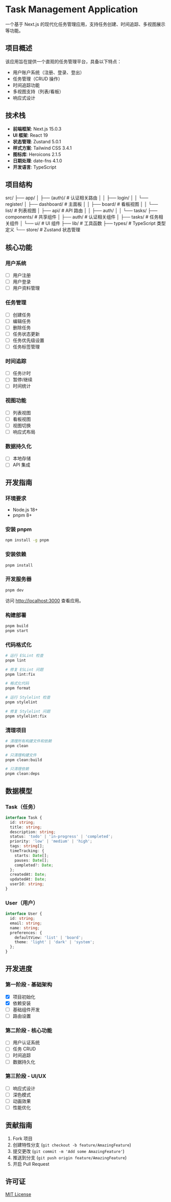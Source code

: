 # Task Management Application

一个基于 Next.js 的现代化任务管理应用，支持任务创建、时间追踪、多视图展示等功能。

## 项目概述

该应用旨在提供一个直观的任务管理平台，具备以下特点：

- 用户账户系统（注册、登录、登出）
- 任务管理（CRUD 操作）
- 时间追踪功能
- 多视图支持（列表/看板）
- 响应式设计

## 技术栈

- **前端框架**: Next.js 15.0.3
- **UI 框架**: React 19
- **状态管理**: Zustand 5.0.1
- **样式方案**: Tailwind CSS 3.4.1
- **图标库**: Heroicons 2.1.5
- **日期处理**: date-fns 4.1.0
- **开发语言**: TypeScript

## 项目结构

src/
├── app/
│ ├── (auth)/ # 认证相关路由
│ │ ├── login/
│ │ └── register/
│ ├── dashboard/ # 主面板
│ │ ├── board/ # 看板视图
│ │ └── list/ # 列表视图
│ ├── api/ # API 路由
│ │ ├── auth/
│ │ └── tasks/
├── components/ # 共享组件
│ ├── auth/ # 认证相关组件
│ ├── tasks/ # 任务相关组件
│ └── ui/ # UI 组件
├── lib/ # 工具函数
├── types/ # TypeScript 类型定义
└── store/ # Zustand 状态管理

## 核心功能

### 用户系统

- [ ] 用户注册
- [ ] 用户登录
- [ ] 用户资料管理

### 任务管理

- [ ] 创建任务
- [ ] 编辑任务
- [ ] 删除任务
- [ ] 任务状态更新
- [ ] 任务优先级设置
- [ ] 任务标签管理

### 时间追踪

- [ ] 任务计时
- [ ] 暂停/继续
- [ ] 时间统计

### 视图功能

- [ ] 列表视图
- [ ] 看板视图
- [ ] 视图切换
- [ ] 响应式布局

### 数据持久化

- [ ] 本地存储
- [ ] API 集成

## 开发指南

### 环境要求

- Node.js 18+
- pnpm 8+

### 安装 pnpm

```bash
npm install -g pnpm
```

### 安装依赖

```bash
pnpm install
```

### 开发服务器

```bash
pnpm dev
```

访问 [http://localhost:3000](http://localhost:3000) 查看应用。

### 构建部署

```bash
pnpm build
pnpm start
```

### 代码格式化

```bash
# 运行 ESLint 检查
pnpm lint

# 修复 ESLint 问题
pnpm lint:fix

# 格式化代码
pnpm format

# 运行 Stylelint 检查
pnpm stylelint

# 修复 Stylelint 问题
pnpm stylelint:fix
```

### 清理项目

```bash
# 清理所有构建文件和依赖
pnpm clean

# 只清理构建文件
pnpm clean:build

# 只清理依赖
pnpm clean:deps
```

## 数据模型

### Task（任务）

```typescript
interface Task {
  id: string;
  title: string;
  description: string;
  status: 'todo' | 'in-progress' | 'completed';
  priority: 'low' | 'medium' | 'high';
  tags: string[];
  timeTracking: {
    starts: Date[];
    pauses: Date[];
    completed?: Date;
  };
  createdAt: Date;
  updatedAt: Date;
  userId: string;
}
```

### User（用户）

```typescript
interface User {
  id: string;
  email: string;
  name: string;
  preferences: {
    defaultView: 'list' | 'board';
    theme: 'light' | 'dark' | 'system';
  };
}
```

## 开发进度

### 第一阶段 - 基础架构

- [x] 项目初始化
- [x] 依赖安装
- [ ] 基础组件开发
- [ ] 路由设置

### 第二阶段 - 核心功能

- [ ] 用户认证系统
- [ ] 任务 CRUD
- [ ] 时间追踪
- [ ] 数据持久化

### 第三阶段 - UI/UX

- [ ] 响应式设计
- [ ] 深色模式
- [ ] 动画效果
- [ ] 性能优化

## 贡献指南

1. Fork 项目
2. 创建特性分支 (`git checkout -b feature/AmazingFeature`)
3. 提交更改 (`git commit -m 'Add some AmazingFeature'`)
4. 推送到分支 (`git push origin feature/AmazingFeature`)
5. 开启 Pull Request

## 许可证

[MIT License](LICENSE)
